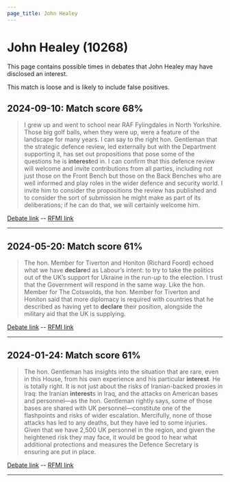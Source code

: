 ```yaml
---
page_title: John Healey
---
```


# John Healey  (10268)

This page contains possible times in debates that John Healey may have disclosed an interest.

This match is loose and is likely to include false positives. 



## 2024-09-10: Match score 68%

>I grew up and went to school near RAF Fylingdales in North Yorkshire. Those big golf balls, when they were up, were a feature of the landscape for many years. I can say to the right hon. Gentleman that the strategic defence review, led externally but with the Department supporting it, has set out propositions that pose some of the questions he is **interest**ed in. I can confirm that this defence review will welcome and invite contributions from all parties, including not just those on the Front Bench but those on the Back Benches who are well informed and play roles in the wider defence and security world. I invite him to consider the propositions the review has published and to consider the sort of submission he might make as part of its deliberations; if he can do that, we will certainly welcome him.

[Debate link](https://www.theyworkforyou.com/debates/?id=2024-09-10a.708.4)  --  [RFMI link](https://www.theyworkforyou.com/mp/10268/register)


---



## 2024-05-20: Match score 61%

>The hon. Member for Tiverton and Honiton (Richard Foord) echoed what we have **declare**d as Labour’s intent: to try to take the politics out of the UK’s support for Ukraine in the run-up to the election. I trust that the Government will respond in the same way. Like the hon. Member for The Cotswolds, the hon. Member for Tiverton and Honiton said that more diplomacy is required with countries that he described as having yet to **declare** their position, alongside the military aid that the UK is supplying.

[Debate link](https://www.theyworkforyou.com/debates/?id=2024-05-20a.709.1)  --  [RFMI link](https://www.theyworkforyou.com/mp/10268/register)


---



## 2024-01-24: Match score 61%

>The hon. Gentleman has insights into the situation that are rare, even in this House, from his own experience and his particular **interest**. He is totally right. It is not just about the risks of Iranian-backed proxies in Iraq: the Iranian **interest**s in Iraq, and the attacks on American bases and personnel—as the hon. Gentleman rightly says, some of those bases are shared with UK personnel—constitute one of the flashpoints and risks of wider escalation. Mercifully, none of those attacks has led to any deaths, but they have led to some injuries. Given that we have 2,500 UK personnel in the region, and given the heightened risk they may face, it would be good to hear what additional protections and measures the Defence Secretary is ensuring are put in place.

[Debate link](https://www.theyworkforyou.com/debates/?id=2024-01-24b.355.0)  --  [RFMI link](https://www.theyworkforyou.com/mp/10268/register)


---

